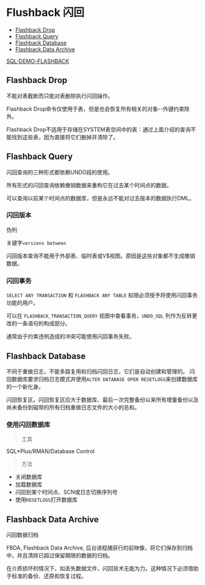# Flushback 闪回

- [Flashback Drop](#flashback%20drop)
- [Flashback Query](#flashback%20query)
- [Flashback Database](#flashback%20database)
- [Flashback Data Archive](#flashback%20data%20archive)


[SQL-DEMO-FLASHBACK](../../sql_demo/backup/flashback.sql)

## Flashback Drop

不能对表截断而只能对表删除执行闪回操作。

Flashback Drop命令仅使用于表，但是也会恢复所有相关的对象--外键约束除外。

Flashback Drop不适用于存储在SYSTEM表空间中的表：通过上面介绍的查询不能找到这些表，因为直接将它们删掉并清除了。

## Flashback Query

闪回查询的三种形式都依赖UNDO段的使用。

所有形式的闪回查询依赖撤销数据来重构它在过去某个时间点的数据。

可以查询以前某个时间点的数据库，但是永远不能对过去版本的数据执行DML。

### 闪回版本

伪列

关键字`versions between`

闪回版本查询不能用于外部表、临时表或V$视图。原因是这些对象都不生成撤销数据。

### 闪回事务

`SELECT ANY TRANSACTION` 和 `FLASHBACK ANY TABLE` 权限必须授予将使用闪回事务功能的用户。

可以在 `FLASHBACK_TRANSACTION_QUERY` 视图中查看事务，`UNDO_SQL` 列作为反转更改的一条语句的构成部分。

通常由于约束违例造成的冲突可能使用闪回事务失败。

## Flashback Database

不同于重做日志，不能多路复用和归档闪回日志，它们是自动创建和管理的。
闪回数据库要求归档日志模式并使用`ALTER DATABASE OPEN RESETLOGS`来创建数据库的一个新化身。

闪回恢复区。闪回恢复区应大于数据库、最后一次完整备份以来所有增量备份以及尚未备份到磁带的所有归档重做日志文件的大小的总和。


### 使用闪回数据库

> 工具

SQL*Plus/RMAN/Database Control

> 方法

- 关闭数据库
- 加载数据库
- 闪回到某个时间点、SCN或日志切换序列号
- 使用`RESETLOGS`打开数据库


## Flashback Data Archive

闪回数据归档

FBDA, Flashback Data Archive, 后台进程捕获行的前映像，将它们保存到归档中，并且清除已超过保留期限的数据的归档。

在介质损坏的情况下，如丢失数据文件，闪回技术无能为力。这种情况下必须借助于标准的备份、还原和恢复过程。


